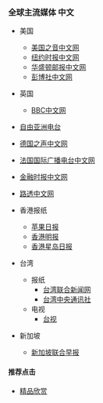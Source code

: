 ### 全球主流媒体 中文
- 美国
  - [美国之音中文网](https://www.voachinese.com/)
  - [纽约时报中文网](https://m.cn.nytimes.com/)
  - [华盛顿邮报中文网](https://www.washingtonpost.com/)
  - [彭博社中文网]()



- 英国
  - [BBC中文网](http://www.bbc.co.uk/zhongwen/simp/mobile/)


- [自由亚洲电台](https://www.rfa.org/mandarin/)
- [德国之声中文网](http://m.dw.de/chinese)
- [法国国际广播电台中文网](http://www.rfi.fr/cn/)
- [金融时报中文网](https://www.ftchinese.com/)
- [路透中文网](https://cn.reuters.com/)

- 香港报纸
  - [苹果日报](https://hk.appledaily.com/hit)
  - [香港明报](https://m.mingpao.com/)
  - [香港星岛日报](http://std.stheadline.com/instant/)
- 台湾
  - 报纸
    - [台湾联合新闻网](https://udn.com/mobile/index)
    - [台湾中央通讯社](https://www.cna.com.tw/)
  - 电视
    - [台视](https://www.ttv.com.tw/)

- 新加坡
  - [新加坡联合早报](https://www.zaobao.com.sg/)


#### 推荐点击
- [精品欣赏](https://summer200.github.io/content/main)
